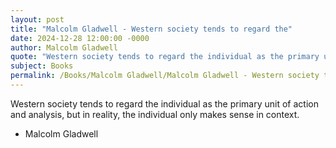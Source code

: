 ```yaml
---
layout: post
title: "Malcolm Gladwell - Western society tends to regard the"
date: 2024-12-28 12:00:00 -0000
author: Malcolm Gladwell
quote: "Western society tends to regard the individual as the primary unit of action and analysis, but in reality, the individual only makes sense in context."
subject: Books
permalink: /Books/Malcolm Gladwell/Malcolm Gladwell - Western society tends to regard the
---
```


Western society tends to regard the individual as the primary unit of action and analysis, but in reality, the individual only makes sense in context.

- Malcolm Gladwell
